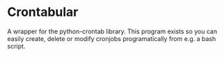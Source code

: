# Crontabular

A wrapper for the python-crontab library.
This program exists so you can easily create, delete or modify cronjobs programatically from e.g. a bash script.
